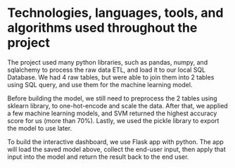 # Technologies, languages, tools, and algorithms used throughout the project

The project used many python libraries, such as pandas, numpy, and sqlalchemy to process the raw data ETL, and load it to our local SQL Database. We had 4 raw tables, but were able to join them into 2 tables using SQL query, and use them for the machine learning model.

Before building the model, we still need to preprocess the 2 tables using sklearn library, to one-hot-encode and scale the data. After that, we applied a few machine learning models, and SVM returned the highest accuracy score for us (more than 70%). Lastly, we used the pickle library to export the model to use later.

To build the interactive dashboard, we use Flask app with python. The app will load the saved model above, collect the end-user input, then apply that input into the model and return the result back to the end user.
